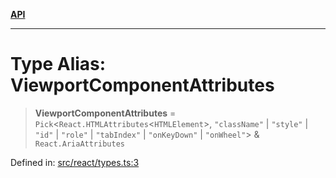[**API**](../../API.md)

***

# Type Alias: ViewportComponentAttributes

> **ViewportComponentAttributes** = `Pick`\<`React.HTMLAttributes`\<`HTMLElement`\>, `"className"` \| `"style"` \| `"id"` \| `"role"` \| `"tabIndex"` \| `"onKeyDown"` \| `"onWheel"`\> & `React.AriaAttributes`

Defined in: [src/react/types.ts:3](https://github.com/inokawa/virtua/blob/efa438607d2ce9708ac0adc401ded24fd5aec6ab/src/react/types.ts#L3)
